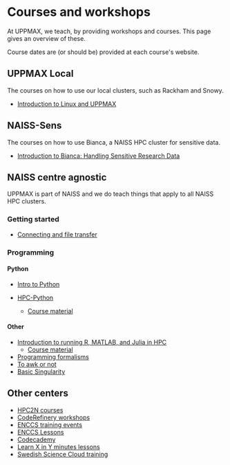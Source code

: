 # Courses and workshops

At UPPMAX, we teach, by providing workshops and courses.
This page gives an overview of these.

Course dates are (or should be) provided at each course's website.

## UPPMAX Local

The courses on how to use our local clusters,
such as Rackham and Snowy.

- [Introduction to Linux and UPPMAX](uppmax_intro_course.md)


## NAISS-Sens

The courses on how to use Bianca,
a NAISS HPC cluster for sensitive data.

- [Introduction to Bianca: Handling Sensitive Research Data](bianca_intro.md)


## NAISS centre agnostic

UPPMAX is part of NAISS and we do teach things that apply
to all NAISS HPC clusters.

### Getting started

- [Connecting and file transfer](naiss_connect_transfer.md)

### Programming

#### Python

- [Intro to Python](intro_to_python.md)

- [HPC-Python](https://www.uu.se/centrum/uppmax/utbildning/kurser-och-workshops/hpc-python)
    - [Course material](https://uppmax.github.io/HPC-python/index.html)

#### Other

- [Introduction to running R, MATLAB, and Julia in HPC](R_matlab_julia.md)
    - [Course material](https://uppmax.github.io/HPC-python/index.html)
- [Programming formalisms](https://uppmax.github.io/programming_formalisms_intro/index.html)
- [To awk or not](https://pmitev.github.io/to-awk-or-not/)
- [Basic Singularity](https://pmitev.github.io/UPPMAX-Singularity-workshop/)

## Other centers

- [HPC2N courses](https://www.hpc2n.umu.se/events/courses)
- [CodeRefinery workshops](https://coderefinery.org/workshops/upcoming/)
- [ENCCS training events](https://enccs.se/events)
- [ENCCS Lessons](https://enccs.se/lessons/)
- [Codecademy](https://www.codecademy.com/)
- [Learn X in Y minutes lessons](https://learnxinyminutes.com)
- [Swedish Science Cloud training](https://github.com/SNICScienceCloud/technical-training)
